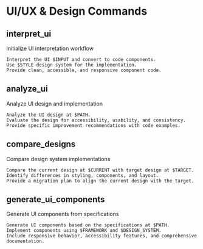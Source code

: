 # UI/UX & Design Commands

## interpret_ui

Initialize UI interpretation workflow

```prompt
Interpret the UI $INPUT and convert to code components.
Use $STYLE design system for the implementation.
Provide clean, accessible, and responsive component code.
```

## analyze_ui

Analyze UI design and implementation

```prompt
Analyze the UI design at $PATH.
Evaluate the design for accessibility, usability, and consistency.
Provide specific improvement recommendations with code examples.
```

## compare_designs

Compare design system implementations


```prompt
Compare the current design at $CURRENT with target design at $TARGET.
Identify differences in styling, components, and layout.
Provide a migration plan to align the current design with the target.
```

## generate_ui_components

Generate UI components from specifications

```prompt
Generate UI components based on the specifications at $PATH.
Implement components using $FRAMEWORK and $DESIGN_SYSTEM.
Include responsive behavior, accessibility features, and comprehensive documentation.
``` 